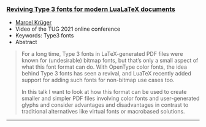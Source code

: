 

### [Reviving Type 3 fonts for modern LuaLaTeX documents](https://www.youtube.com/watch?v=hXqaLwxuivQ)

+ [Marcel Krüger]({{site.baseurl}}/about/team/#marcel-krueger)
+ Video of the TUG 2021 online conference
+ Keywords: Type3 fonts
+ Abstract
> For a long time, Type 3 fonts in LaTeX-generated PDF files were known for (undesirable) bitmap fonts, but that’s only a small aspect of what this font format can do. With OpenType color fonts, the idea behind Type 3 fonts has seen a revival, and LuaTeX recently added support for adding such fonts for non-bitmap use cases too.
>
> In this talk I want to look at how this format can be used to create smaller and simpler PDF files involving color fonts and user-generated glyphs and consider advantages and disadvantages in contrast to traditional alternatives like virtual fonts or macrobased solutions.



***

